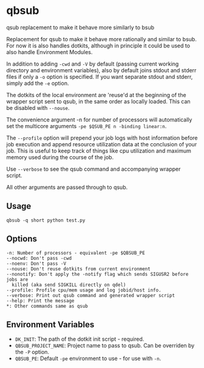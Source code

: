 # qbsub
qsub replacement to make it behave more similarly to bsub

Replacement for qsub to make it behave more rationally and similar to bsub. For
now it is also handles dotkits, although in principle it could be used to also
handle Environment Modules.

In addition to adding `-cwd` and `-V` by default (passing current working directory
and environment variables), also by default joins stdout and stderr files if
only a `-o` option is specified. If you want separate stdout and stderr, simply
add the `-e` option.

The dotkits of the local environment are 'reuse'd at the beginning of the
wrapper script sent to qsub, in the same order as locally loaded. This can be
disabled with `--nouse`.

The convenience argument -n for number of processors will automatically set the
multicore arguments `-pe $QSUB_PE n -binding linear:n`.

The `--profile` option will prepend your job logs with host information before job
execution and append resource utilization data at the conclusion of your job.
This is useful to keep track of things like cpu utilization and maximum memory
used during the course of the job.

Use `--verbose` to see the qsub command and accompanying wrapper script.

All other arguments are passed through to qsub.

Usage
-----
`qbsub -q short python test.py`

Options
-------
```
-n: Number of processors - equivalent -pe $QBSUB_PE
--nocwd: Don't pass -cwd
--noenv: Don't pass -V
--nouse: Don't reuse dotkits from current environment
--nonotify: Don't apply the -notify flag which sends SIGUSR2 before jobs are
  killed (aka send SIGKILL directly on qdel)
--profile: Profile cpu/mem usage and log jobid/host info.
--verbose: Print out qsub command and generated wrapper script
--help: Print the message
*: Other commands same as qsub
```

Environment Variables
---------------------
* `DK_INIT`: The path of the dotkit init script - required.
* `QBSUB_PROJECT_NAME`: Project name to pass to qsub. Can be overriden by the `-P`
    option.
* `QBSUB_PE`: Default `-pe` environment to use - for use with `-n`.
